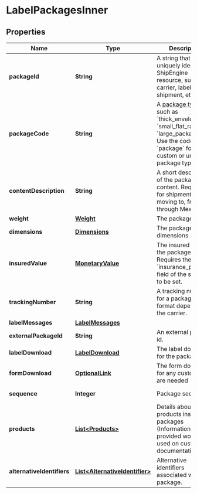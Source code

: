 

# LabelPackagesInner


## Properties

| Name | Type | Description | Notes |
|------------ | ------------- | ------------- | -------------|
|**packageId** | **String** | A string that uniquely identifies a ShipEngine resource, such as a carrier, label, shipment, etc. |  [optional] |
|**packageCode** | **String** | A [package type](https://www.shipengine.com/docs/reference/list-carrier-packages/), such as &#x60;thick_envelope&#x60;, &#x60;small_flat_rate_box&#x60;, &#x60;large_package&#x60;, etc.  Use the code &#x60;package&#x60; for custom or unknown package types.  |  [optional] |
|**contentDescription** | **String** | A short description of the package content. Required for shipments moving to, from, and through Mexico.  |  [optional] |
|**weight** | [**Weight**](Weight.md) | The package weight |  |
|**dimensions** | [**Dimensions**](Dimensions.md) | The package dimensions |  [optional] |
|**insuredValue** | [**MonetaryValue**](MonetaryValue.md) | The insured value of the package.  Requires the &#x60;insurance_provider&#x60; field of the shipment to be set.  |  [optional] |
|**trackingNumber** | **String** | A tracking number for a package. The format depends on the carrier. |  [optional] |
|**labelMessages** | [**LabelMessages**](LabelMessages.md) |  |  [optional] |
|**externalPackageId** | **String** | An external package id. |  [optional] |
|**labelDownload** | [**LabelDownload**](LabelDownload.md) | The label download for the package |  [optional] |
|**formDownload** | [**OptionalLink**](OptionalLink.md) | The form download for any customs that are needed |  [optional] |
|**sequence** | **Integer** | Package sequence |  [optional] [readonly] |
|**products** | [**List&lt;Products&gt;**](Products.md) | Details about products inside packages (Information provided would be used on custom documentation) |  [optional] |
|**alternativeIdentifiers** | [**List&lt;AlternativeIdentifier&gt;**](AlternativeIdentifier.md) | Alternative identifiers associated with this package.  |  [optional] [readonly] |



